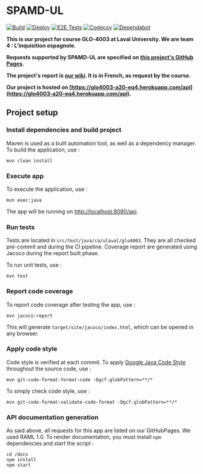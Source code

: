 # SPAMD-UL

[![Build](https://github.com/GLO4003UL/a20-eq4/workflows/Build/badge.svg)](https://github.com/GLO4003UL/a20-eq4/actions?query=workflow%3A%22Build%22)
[![Deploy](https://github.com/GLO4003UL/a20-eq4/workflows/Deploy/badge.svg)](https://github.com/GLO4003UL/a20-eq4/actions?query=workflow%3A%22Deploy%22)
[![E2E Tests](https://github.com/GLO4003UL/a20-eq4/workflows/E2E%20Tests/badge.svg)](https://github.com/GLO4003UL/a20-eq4/actions?query=workflow%3A%22E2E+Tests%22)
[![Codecov](https://codecov.io/gh/GLO4003UL/a20-eq4/branch/develop/graph/badge.svg?token=1L5N0NP4T7)](https://codecov.io/gh/GLO4003UL/a20-eq4)
[![Dependabot](https://badgen.net/badge/Dependabot/enabled/green?icon=dependabot)](https://dependabot.com/)

**This is our project for course GLO-4003 at Laval University. We are team 4 : L'inquisition espagnole.**

**Requests supported by SPAMD-UL are specified on [this project's GitHub Pages](https://glo4003ul.github.io/a20-eq4/).**

**The project's report is [our wiki](https://github.com/GLO4003UL/a20-eq4/wiki). It is in French, as request by the course.**

**Our project is hosted on [https://glo4003-a20-eq4.herokuapp.com/api](https://glo4003-a20-eq4.herokuapp.com/api).**

## Project setup

### Install dependencies and build project

Maven is used as a built automation tool, as well as a dependency manager. To build the application, use : 

```
mvn clean install
```

### Execute app

To execute the application, use : 

```
mvn exec:java
```

The app will be running on [http://localhost:8080/api](http://localhost:8080/api).

### Run tests

Tests are located in `src/test/java/ca/ulaval/glo4003`. They are all checked pre-commit and during the CI pipeline. Coverage report are generated using Jacoco during the report built phase.

To run unit tests, use :

```
mvn test
```

### Report code coverage

To report code coverage after testing the app, use : 

```
mvn jacoco:report
```

This will generate `target/site/jacoco/index.html`, which can be opened in any browser.

### Apply code style

Code style is verified at each commit. To apply [Google Java Code Style](https://google.github.io/styleguide/javaguide.html) throughout the source code, use : 

```
mvn git-code-format:format-code -Dgcf.globPattern=**/*
```

To simply check code style, use :

```
mvn git-code-format:validate-code-format -Dgcf.globPattern=**/*
```

### API documentation generation

As said above, all requests for this app are listed on our GitHubPages. We used RAML 1.0. To render documentation, you must install `npm` dependencies and start the script : 

```
cd /docs
npm install
npm start
```
